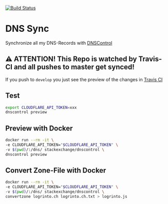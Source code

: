 [![Build Status](https://travis-ci.org/logrinto/dns.svg?branch=master)](https://travis-ci.org/logrinto/dns)

# DNS Sync
Synchronize all my DNS-Records with [DNSControl](https://github.com/StackExchange/dnscontrol)

## ⚠️ ATTENTION! This Repo is watched by Travis-CI and all pushes to master get synced!
If you push to `develop` you just see the preview of the changes in [Travis CI](https://travis-ci.org/signalwerk/dns)

## Test
```sh
export CLOUDFLARE_API_TOKEN=xxx
dnscontrol preview
```

## Preview with Docker
```sh
docker run --rm -it \
-e CLOUDFLARE_API_TOKEN="$CLOUDFLARE_API_TOKEN" \
-v $(pwd)/:/dns/ stackexchange/dnscontrol \
dnscontrol preview
```

## Convert Zone-File with Docker
```sh
docker run --rm -it \
-e CLOUDFLARE_API_TOKEN="$CLOUDFLARE_API_TOKEN" \
-v $(pwd)/:/dns/ stackexchange/dnscontrol \
convertzone logrinto.ch logrinto.ch.txt > logrinto.js

```
